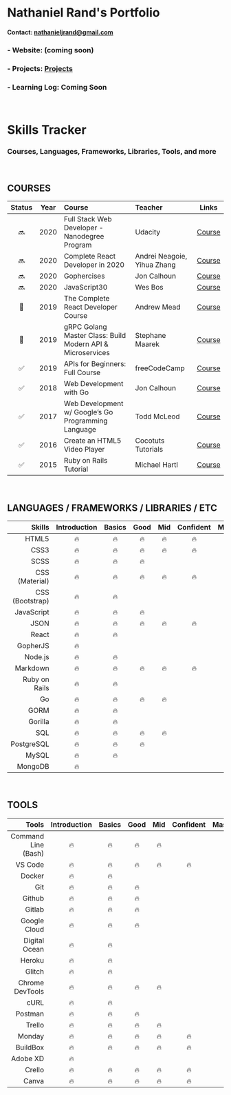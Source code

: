 # Nathaniel Rand's Portfolio

#### Contact: <nathanieljrand@gmail.com>

### - Website: (coming soon)

### - Projects: [Projects](https://oneware.io/projects)

### - Learning Log: Coming Soon

&nbsp;

# Skills Tracker

### Courses, Languages, Frameworks, Libraries, Tools, and more

&nbsp;

## COURSES

|       Status       | Year | Course                                                     | Teacher                     |                                        Links                                         |
| :----------------: | :--: | :--------------------------------------------------------- | :-------------------------- | :----------------------------------------------------------------------------------: |
|       :soon:       | 2020 | Full Stack Web Developer - Nanodegree Program              | Udacity                     | [Course](https://www.udacity.com/course/full-stack-web-developer-nanodegree--nd0044) |
|       :soon:       | 2020 | Complete React Developer in 2020                           | Andrei Neagoie, Yihua Zhang |   [Course](https://www.udemy.com/course/complete-react-developer-zero-to-mastery/)   |
|       :soon:       | 2020 | Gophercises                                                | Jon Calhoun                 |                          [Course](https://gophercises.com/)                          |
|       :soon:       | 2020 | JavaScript30                                               | Wes Bos                     |                         [Course](https://javascript30.com/)                          |
|      :wrench:      | 2019 | The Complete React Developer Course                        | Andrew Mead                 |              [Course](https://www.udemy.com/course/react-2nd-edition/)               |
|      :wrench:      | 2019 | gRPC Golang Master Class: Build Modern API & Microservices | Stephane Maarek             |                 [Course](https://www.udemy.com/course/grpc-golang/)                  |
| :white_check_mark: | 2019 | APIs for Beginners: Full Course                            | freeCodeCamp                |     [Course](https://www.freecodecamp.org/news/apis-for-beginners-full-course/)      |
| :white_check_mark: | 2018 | Web Development with Go                                    | Jon Calhoun                 |                         [Course](https://www.usegolang.com/)                         |
| :white_check_mark: | 2017 | Web Development w/ Google’s Go Programming Language        | Todd McLeod                 |           [Course](https://www.udemy.com/course/go-programming-language/)            |
| :white_check_mark: | 2016 | Create an HTML5 Video Player                               | Cocotuts Tutorials          |                 [Course](https://www.udemy.com/course/draft/294794/)                 |
| :white_check_mark: | 2015 | Ruby on Rails Tutorial                                     | Michael Hartl               |                       [Course](https://www.railstutorial.org/)                       |

&nbsp;

## LANGUAGES / FRAMEWORKS / LIBRARIES / ETC

|          Skills | Introduction | Basics |  Good  |  Mid   | Confident | Master |
| --------------: | :----------: | :----: | :----: | :----: | :-------: | :----: |
|           HTML5 |    :fire:    | :fire: | :fire: | :fire: |  :fire:   |        |
|            CSS3 |    :fire:    | :fire: | :fire: | :fire: |  :fire:   |        |
|            SCSS |    :fire:    | :fire: | :fire: |        |           |        |
|  CSS (Material) |    :fire:    | :fire: | :fire: | :fire: |  :fire:   |        |
| CSS (Bootstrap) |    :fire:    | :fire: |        |        |           |        |
|      JavaScript |    :fire:    | :fire: | :fire: |        |           |        |
|            JSON |    :fire:    | :fire: | :fire: | :fire: |  :fire:   |        |
|           React |    :fire:    | :fire: |        |        |           |        |
|        GopherJS |    :fire:    |        |        |        |           |        |
|         Node.js |    :fire:    | :fire: |        |        |           |        |
|        Markdown |    :fire:    | :fire: | :fire: | :fire: |  :fire:   |        |
|   Ruby on Rails |    :fire:    | :fire: |        |        |           |        |
|              Go |    :fire:    | :fire: | :fire: | :fire: |           |        |
|            GORM |    :fire:    | :fire: |        |        |           |        |
|         Gorilla |    :fire:    | :fire: |        |        |           |        |
|             SQL |    :fire:    | :fire: | :fire: | :fire: |           |        |
|      PostgreSQL |    :fire:    | :fire: | :fire: |        |           |        |
|           MySQL |    :fire:    | :fire: |        |        |           |        |
|         MongoDB |    :fire:    |        |        |        |           |        |

&nbsp;

## TOOLS

|               Tools | Introduction | Basics |  Good  |  Mid   | Confident | Master |
| ------------------: | :----------: | :----: | :----: | :----: | :-------: | :----: |
| Command Line (Bash) |    :fire:    | :fire: | :fire: | :fire: |           |        |
|             VS Code |    :fire:    | :fire: | :fire: | :fire: |  :fire:   |        |
|              Docker |    :fire:    | :fire: |        |        |           |        |
|                 Git |    :fire:    | :fire: | :fire: |        |           |        |
|              Github |    :fire:    | :fire: | :fire: |        |           |        |
|              Gitlab |    :fire:    | :fire: | :fire: |        |           |        |
|        Google Cloud |    :fire:    | :fire: | :fire: |        |           |        |
|       Digital Ocean |    :fire:    | :fire: |        |        |           |        |
|              Heroku |    :fire:    | :fire: |        |        |           |        |
|              Glitch |    :fire:    | :fire: |        |        |           |        |
|     Chrome DevTools |    :fire:    | :fire: | :fire: | :fire: |           |        |
|                cURL |    :fire:    | :fire: |        |        |           |        |
|             Postman |    :fire:    | :fire: | :fire: |        |           |        |
|              Trello |    :fire:    | :fire: | :fire: | :fire: |           |        |
|              Monday |    :fire:    | :fire: | :fire: | :fire: |  :fire:   |        |
|            BuildBox |    :fire:    | :fire: | :fire: | :fire: |  :fire:   |        |
|            Adobe XD |    :fire:    |        |        |        |           |        |
|              Crello |    :fire:    | :fire: | :fire: | :fire: |  :fire:   |        |
|               Canva |    :fire:    | :fire: | :fire: | :fire: |  :fire:   |        |
